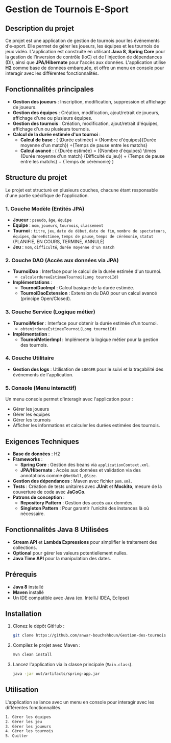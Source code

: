 # Gestion de Tournois E-Sport

## Description du projet

Ce projet est une application de gestion de tournois pour les événements d'e-sport. Elle permet de gérer les joueurs, les équipes et les tournois de jeux vidéo. L'application est construite en utilisant **Java 8**, **Spring Core** pour la gestion de l'inversion de contrôle (IoC) et de l'injection de dépendances (DI), ainsi que **JPA/Hibernate** pour l'accès aux données. L'application utilise **H2** comme base de données embarquée, et offre un menu en console pour interagir avec les différentes fonctionnalités.

## Fonctionnalités principales

- **Gestion des joueurs** : Inscription, modification, suppression et affichage de joueurs.
- **Gestion des équipes** : Création, modification, ajout/retrait de joueurs, affichage d'une ou plusieurs équipes.
- **Gestion des tournois** : Création, modification, ajout/retrait d'équipes, affichage d'un ou plusieurs tournois.
- **Calcul de la durée estimée d'un tournoi** :
  - **Calcul de base** : \( {Durée estimée} = {Nombre d'équipes}{Durée moyenne d'un match}) +{Temps de pause entre les matchs}
  - **Calcul avancé** : \( {Durée estimée} = ({Nombre d'équipes} \times {Durée moyenne d'un match} {Difficulté du jeu}) + {Temps de pause entre les matchs} + {Temps de cérémonie} )

## Structure du projet

Le projet est structuré en plusieurs couches, chacune étant responsable d'une partie spécifique de l'application.

### 1. Couche Modèle (Entités JPA)

- **Joueur** : `pseudo`, `âge`, `équipe`
- **Equipe** : `nom`, `joueurs`, `tournois`, `classement`
- **Tournoi** : `titre`, `jeu`, `date de début`, `date de fin`, `nombre de spectateurs`, `équipes`, `dureeEstimee`, `temps de pause`, `temps de cérémonie`, `statut` (PLANIFIÉ, EN COURS, TERMINÉ, ANNULÉ)
- **Jeu** : `nom`, `difficulté`, `durée moyenne d'un match`

### 2. Couche DAO (Accès aux données via JPA)

- **TournoiDao** : Interface pour le calcul de la durée estimée d'un tournoi.
  - `calculerdureeEstimeeTournoi(Long tournoiId)`
- **Implémentations** :
  - **TournoiDaoImpl** : Calcul basique de la durée estimée.
  - **TournoiDaoExtension** : Extension du DAO pour un calcul avancé (principe Open/Closed).

### 3. Couche Service (Logique métier)

- **TournoiMetier** : Interface pour obtenir la durée estimée d'un tournoi.
  - `obtenirdureeEstimeeTournoi(Long tournoiId)`
- **Implémentation** :
  - **TournoiMetierImpl** : Implémente la logique métier pour la gestion des tournois.

### 4. Couche Utilitaire

- **Gestion des logs** : Utilisation de `LOGGER` pour le suivi et la traçabilité des événements de l'application.

### 5. Console (Menu interactif)

Un menu console permet d'interagir avec l'application pour :

- Gérer les joueurs
- Gérer les équipes
- Gérer les tournois
- Afficher les informations et calculer les durées estimées des tournois.

## Exigences Techniques

- **Base de données** : H2
- **Frameworks** :
  - **Spring Core** : Gestion des beans via `applicationContext.xml`.
  - **JPA/Hibernate** : Accès aux données et validation via des annotations comme `@NotNull`, `@Size`.
- **Gestion des dépendances** : Maven avec fichier `pom.xml`.
- **Tests** : Création de tests unitaires avec **JUnit** et **Mockito**, mesure de la couverture de code avec **JaCoCo**.
- **Patrons de conception** :
  - **Repository Pattern** : Gestion des accès aux données.
  - **Singleton Pattern** : Pour garantir l'unicité des instances là où nécessaire.

## Fonctionnalités Java 8 Utilisées

- **Stream API** et **Lambda Expressions** pour simplifier le traitement des collections.
- **Optional** pour gérer les valeurs potentiellement nulles.
- **Java Time API** pour la manipulation des dates.

## Prérequis

- **Java 8** installé
- **Maven** installé
- Un IDE compatible avec Java (ex. IntelliJ IDEA, Eclipse)

## Installation

1. Clonez le dépôt GitHub :

   ```bash
   git clone https://github.com/anwar-bouchehboun/Gestion-des-tournois-de-jeux-video
   ```

2. Compilez le projet avec Maven :

   ```bash
   mvn clean install
   ```

3. Lancez l'application via la classe principale (`Main.class`).

   ```bash
   java -jar out/artifacts/spring-app.jar
   ```

## Utilisation

L'application se lance avec un menu en console pour interagir avec les différentes fonctionnalités.

```bash
1. Gérer les équipes
2. Gérer les jeu
3. Gérer les joueurs
4. Gérer les tournois
5. Quitter
```
